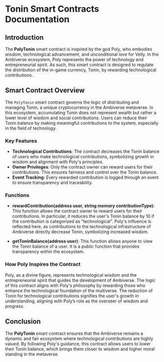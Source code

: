 
# Tonin Smart Contracts Documentation

## Introduction
The **PolyTonin** smart contract is inspired by the god Poly, who embodies wisdom, technological advancement, and unconditional love for Velly. In the Ambiverse ecosystem, Poly represents the power of technology and entrepreneurial spirit. As such, this smart contract is designed to regulate the distribution of the in-game currency, Tonin, by rewarding technological contributions.

## Smart Contract Overview

The `PolyTonin` smart contract governs the logic of distributing and managing Tonin, a unique cryptocurrency in the Ambiverse metaverse. In this ecosystem, accumulating Tonin does not represent wealth but rather a lower level of wisdom and social contributions. Users can reduce their Tonin balance by making meaningful contributions to the system, especially in the field of technology.

### Key Features
- **Technological Contributions**: The contract decreases the Tonin balance of users who make technological contributions, symbolizing growth in wisdom and alignment with Poly's principles.
- **Owner Privileges**: Only the contract owner can reward users for their contributions. This ensures fairness and control over the Tonin balance.
- **Event Tracking**: Every rewarded contribution is logged through an event to ensure transparency and traceability.

### Functions

- **rewardContribution(address user, string memory contributionType)**: This function allows the contract owner to reward users for their contributions. In particular, it reduces the user's Tonin balance by 10 if the contribution is categorized as "technological". Poly's influence is reflected here, as contributions to the technological infrastructure of Ambiverse directly decrease Tonin, symbolizing increased wisdom.

- **getToninBalance(address user)**: This function allows anyone to view the Tonin balance of a user. It is a public function that provides transparency within the ecosystem.

### How Poly Inspires the Contract

Poly, as a divine figure, represents technological wisdom and the entrepreneurial spirit that guides the development of Ambiverse. The logic of this contract aligns with Poly's philosophy by rewarding those who enhance the technological foundation of the multiverse. The reduction of Tonin for technological contributions signifies the user's growth in understanding, aligning with Poly’s role as the overseer of wisdom and progress.

## Conclusion
The **PolyTonin** smart contract ensures that the Ambiverse remains a dynamic and fair ecosystem where technological contributions are highly valued. By following Poly's guidance, this contract allows users to lower their Tonin balance, which brings them closer to wisdom and higher moral standing in the metaverse.
